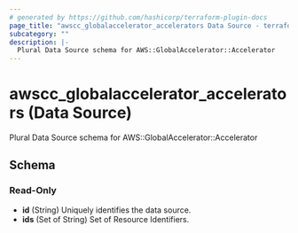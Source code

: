 ```yaml
---
# generated by https://github.com/hashicorp/terraform-plugin-docs
page_title: "awscc_globalaccelerator_accelerators Data Source - terraform-provider-awscc"
subcategory: ""
description: |-
  Plural Data Source schema for AWS::GlobalAccelerator::Accelerator
---
```


# awscc_globalaccelerator_accelerators (Data Source)

Plural Data Source schema for AWS::GlobalAccelerator::Accelerator



<!-- schema generated by tfplugindocs -->
## Schema

### Read-Only

- **id** (String) Uniquely identifies the data source.
- **ids** (Set of String) Set of Resource Identifiers.


